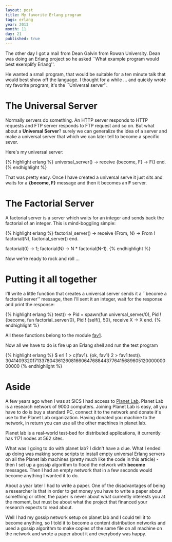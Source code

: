 ```yaml
---
layout: post
title: My favorite Erlang program
tags: erlang
year: 2013
month: 11
day: 21
published: true
---
```


The other day I got a mail from Dean Galvin from Rowan University.
Dean was doing an Erlang project so he asked ``What example program
would best exemplify Erlang''.

He wanted a small program, that would be suitable for a ten minute
talk that would best show off the language.  I thought for a while
... and quickly wrote my favorite program, it's the ``Universal
server''.

The Universal Server
====================

Normally servers do something. An HTTP server responds to HTTP
requests and FTP server responds to FTP request and so on. But what
about a __Universal Server__? surely we can generalize the idea of a
server and make a universal server that which we can later tell to
become a specific sever.

Here's my universal server:

{% highlight erlang %}
universal_server() ->
    receive
       {become, F} ->
           F()
    end.
{% endhighlight %}

That was pretty easy. Once I have created a universal serve it just sits and
waits for a **{become, F}** message and then it becomes an **F** server.

The Factorial Server
====================

A factorial server is a server which waits for an integer and sends back the
factorial of an integer. This is mind-boggling simple:

{% highlight erlang %}
factorial_server() ->
    receive
       {From, N} ->
           From ! factorial(N),
           factorial_server()
    end.

factorial(0) -> 1;
factorial(N) -> N * factorial(N-1).
{% endhighlight %}

Now we're ready to rock and roll ...

Putting it all together
======================

I'll write a little function that creates a universal server
sends it a ``become a factorial server'' message, then I'll sent 
it an integer, wait for the response and print the response:


{% highlight erlang %}
test() ->
    Pid = spawn(fun universal_server/0),
    Pid ! {become, fun factorial_server/0},
    Pid ! {self(), 50},
    receive
        X -> X
    end.
{% endhighlight %}
 
All these functions belong to the module [fav1](/code/fav1.erl).

Now all we have to do is fire up an Erlang shell and run the test program

{% highlight erlang %}
$ erl
1 > c(fav1).
{ok, fav1}
2 > fav1:test().
30414093201713378043612608166064768844377641568960512000000000000
{% endhighlight %}

Aside
=====

A few years ago when I was at SICS I had access to [Planet
Lab](http://www.planet-lab.org/).  Planet Lab is a research network of
9000 computers. Joining Planet Lab is easy, all you have to do is buy
a standard PC, connect it to the network and donate it's use to the
Planet Lab organization. Having donated you machine to the network, in
return you can use all the other machines in planet lab.

Planet lab is a real-world test-bed for distributed applications, it
currently has 1171 nodes at 562 sites.

What was I going to do with planet lab? I didn't have a clue.  What I
ended up doing was making some scripts to install empty universal
Erlang servers on all the Planet lab machines (pretty much like the
code in this article) - then I set up a gossip algorithm to flood the
network with **become** messages. Then I had an empty network that in a
few seconds would become anything I wanted it to do.

About a year later I had to write a paper. One of the disadvantages of
being a researcher is that in order to get money you have to write a
paper about something or other, the paper is never about what
currently interests you at the moment, but must be about what the
project that financed your research expects to read about.

Well I had my gossip network setup on planet lab and I could tell it
to become anything, so I told it to become a content distribution
networks and used a gossip algorithm to make copies of the same file
on all machine on the network and wrote a paper about it and everybody
was happy.



